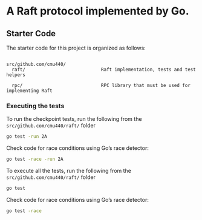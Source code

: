# A Raft protocol implemented by Go.


## Starter Code

The starter code for this project is organized as follows:

```

src/github.com/cmu440/        
  raft/                            Raft implementation, tests and test helpers

  rpc/                             RPC library that must be used for implementing Raft

```


### Executing the tests

To run the checkpoint tests, run the following from the `src/github.com/cmu440/raft/` folder

```sh
go test -run 2A
```

Check code for race conditions using Go’s race detector:

```sh
go test -race -run 2A
```


To execute all the tests, run the following from the `src/github.com/cmu440/raft/` folder

```sh
go test
```

Check code for race conditions using Go’s race detector:

```sh
go test -race
```
